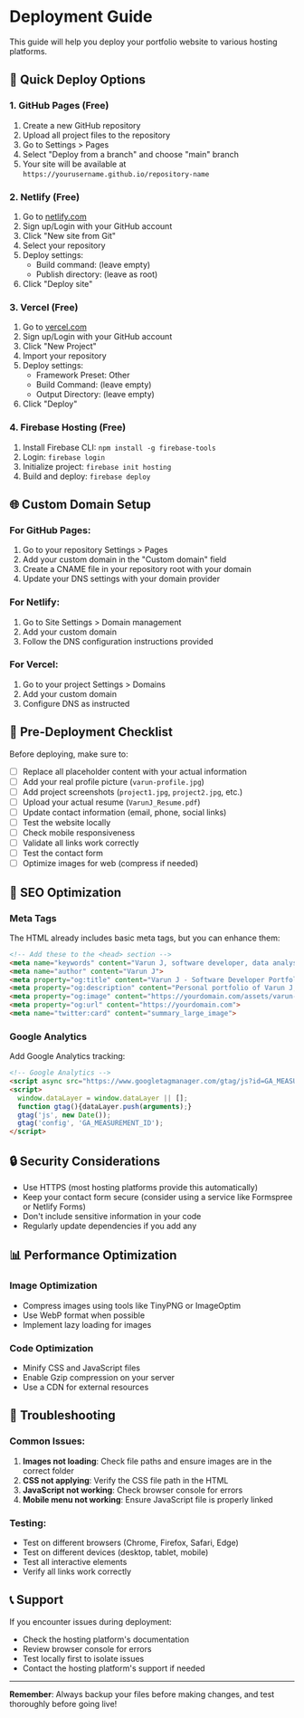 # Deployment Guide

This guide will help you deploy your portfolio website to various hosting platforms.

## 🚀 Quick Deploy Options

### 1. GitHub Pages (Free)
1. Create a new GitHub repository
2. Upload all project files to the repository
3. Go to Settings > Pages
4. Select "Deploy from a branch" and choose "main" branch
5. Your site will be available at `https://yourusername.github.io/repository-name`

### 2. Netlify (Free)
1. Go to [netlify.com](https://netlify.com)
2. Sign up/Login with your GitHub account
3. Click "New site from Git"
4. Select your repository
5. Deploy settings:
   - Build command: (leave empty)
   - Publish directory: (leave as root)
6. Click "Deploy site"

### 3. Vercel (Free)
1. Go to [vercel.com](https://vercel.com)
2. Sign up/Login with your GitHub account
3. Click "New Project"
4. Import your repository
5. Deploy settings:
   - Framework Preset: Other
   - Build Command: (leave empty)
   - Output Directory: (leave empty)
6. Click "Deploy"

### 4. Firebase Hosting (Free)
1. Install Firebase CLI: `npm install -g firebase-tools`
2. Login: `firebase login`
3. Initialize project: `firebase init hosting`
4. Build and deploy: `firebase deploy`

## 🌐 Custom Domain Setup

### For GitHub Pages:
1. Go to your repository Settings > Pages
2. Add your custom domain in the "Custom domain" field
3. Create a CNAME file in your repository root with your domain
4. Update your DNS settings with your domain provider

### For Netlify:
1. Go to Site Settings > Domain management
2. Add your custom domain
3. Follow the DNS configuration instructions provided

### For Vercel:
1. Go to your project Settings > Domains
2. Add your custom domain
3. Configure DNS as instructed

## 📝 Pre-Deployment Checklist

Before deploying, make sure to:

- [ ] Replace all placeholder content with your actual information
- [ ] Add your real profile picture (`varun-profile.jpg`)
- [ ] Add project screenshots (`project1.jpg`, `project2.jpg`, etc.)
- [ ] Upload your actual resume (`VarunJ_Resume.pdf`)
- [ ] Update contact information (email, phone, social links)
- [ ] Test the website locally
- [ ] Check mobile responsiveness
- [ ] Validate all links work correctly
- [ ] Test the contact form
- [ ] Optimize images for web (compress if needed)

## 🔧 SEO Optimization

### Meta Tags
The HTML already includes basic meta tags, but you can enhance them:

```html
<!-- Add these to the <head> section -->
<meta name="keywords" content="Varun J, software developer, data analyst, app developer, portfolio">
<meta name="author" content="Varun J">
<meta property="og:title" content="Varun J - Software Developer Portfolio">
<meta property="og:description" content="Personal portfolio of Varun J, a computer science student and software developer.">
<meta property="og:image" content="https://yourdomain.com/assets/varun-profile.jpg">
<meta property="og:url" content="https://yourdomain.com">
<meta name="twitter:card" content="summary_large_image">
```

### Google Analytics
Add Google Analytics tracking:

```html
<!-- Google Analytics -->
<script async src="https://www.googletagmanager.com/gtag/js?id=GA_MEASUREMENT_ID"></script>
<script>
  window.dataLayer = window.dataLayer || [];
  function gtag(){dataLayer.push(arguments);}
  gtag('js', new Date());
  gtag('config', 'GA_MEASUREMENT_ID');
</script>
```

## 🔒 Security Considerations

- Use HTTPS (most hosting platforms provide this automatically)
- Keep your contact form secure (consider using a service like Formspree or Netlify Forms)
- Don't include sensitive information in your code
- Regularly update dependencies if you add any

## 📊 Performance Optimization

### Image Optimization
- Compress images using tools like TinyPNG or ImageOptim
- Use WebP format when possible
- Implement lazy loading for images

### Code Optimization
- Minify CSS and JavaScript files
- Enable Gzip compression on your server
- Use a CDN for external resources

## 🐛 Troubleshooting

### Common Issues:

1. **Images not loading**: Check file paths and ensure images are in the correct folder
2. **CSS not applying**: Verify the CSS file path in the HTML
3. **JavaScript not working**: Check browser console for errors
4. **Mobile menu not working**: Ensure JavaScript file is properly linked

### Testing:
- Test on different browsers (Chrome, Firefox, Safari, Edge)
- Test on different devices (desktop, tablet, mobile)
- Test all interactive elements
- Verify all links work correctly

## 📞 Support

If you encounter issues during deployment:
- Check the hosting platform's documentation
- Review browser console for errors
- Test locally first to isolate issues
- Contact the hosting platform's support if needed

---

**Remember**: Always backup your files before making changes, and test thoroughly before going live! 